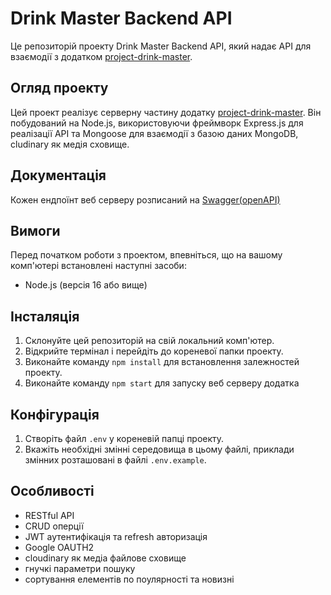 # Drink Master Backend API

Це репозиторій проекту Drink Master Backend API, який надає API для взаємодії з додатком [project-drink-master](https://github.com/Redddeve/project-drink-master).

## Огляд проекту

Цей проект реалізує серверну частину додатку [project-drink-master](https://github.com/Redddeve/project-drink-master). Він побудований на Node.js, використовуючи фреймворк Express.js для реалізації API та Mongoose для взаємодії з базою даних MongoDB, cludinary як медія сховище.

## Документація

Кожен ендпоїнт веб серверу розписаний на [Swagger(openAPI)](https://shaking-code-api-lifuss.onrender.com/api-docs/#/)

## Вимоги

Перед початком роботи з проектом, впевніться, що на вашому комп'ютері встановлені наступні засоби:

- Node.js (версія 16 або вище)

## Інсталяція

1. Склонуйте цей репозиторій на свій локальний комп'ютер.
2. Відкрийте термінал і перейдіть до кореневої папки проекту.
3. Виконайте команду `npm install` для встановлення залежностей проекту.
4. Виконайте команду `npm start` для запуску веб серверу додатка

## Конфігурація

1. Створіть файл `.env` у кореневій папці проекту.
2. Вкажіть необхідні змінні середовища в цьому файлі, приклади змінних розташовані в файлі `.env.example`.

## Особливості

- RESTful API
- CRUD оперції
- JWT аутентифікація та refresh авторизація
- Google OAUTH2
- cloudinary як медіа файлове сховище
- гнучкі параметри пошуку
- сортування елементів по поулярності та новизні
